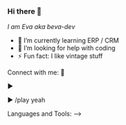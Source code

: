### Hi there 👋 
*I am Eva aka beva-dev*

- 🌱 I’m currently learning ERP / CRM
- 🤔 I’m looking for help with coding
- ⚡ Fun fact: I like vintage stuff

Connect with me:
:email:

:arrow_forward:

► /play yeah

Languages and Tools:
-->
